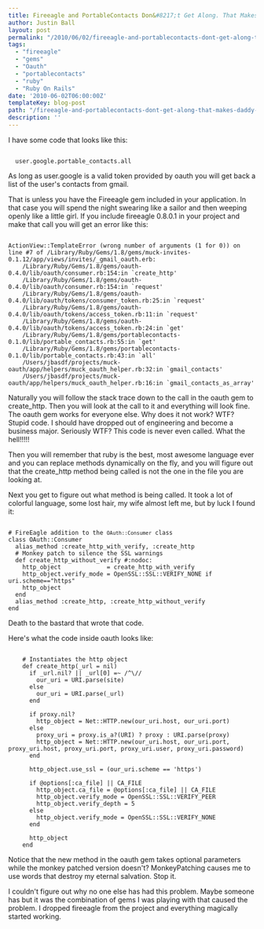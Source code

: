 ```yaml
---
title: Fireeagle and PortableContacts Don&#8217;t Get Along. That Makes Daddy Mad.
author: Justin Ball
layout: post
permalink: "/2010/06/02/fireeagle-and-portablecontacts-dont-get-along-that-makes-daddy-mad/"
tags:
  - "fireeagle"
  - "gems"
  - "Oauth"
  - "portablecontacts"
  - "ruby"
  - "Ruby On Rails"
date: '2010-06-02T06:00:00Z'
templateKey: blog-post
path: "/fireeagle-and-portablecontacts-dont-get-along-that-makes-daddy-mad"
description: ''
---
```


I have some code that looks like this:
<pre><code class="ruby">
  user.google.portable_contacts.all
</pre></code>
As long as user.google is a valid token provided by oauth you will get back a list of the user's contacts from gmail.

That is unless you have the Fireeagle gem included in your application. In that case you will spend the night swearing like a sailor and then weeping openly like a little girl. If you include fireeagle 0.8.0.1 in your project and make that call you will get an error like this:

<pre><code class="ruby">
ActionView::TemplateError (wrong number of arguments (1 for 0)) on line #7 of /Library/Ruby/Gems/1.8/gems/muck-invites-0.1.12/app/views/invites/_gmail_oauth.erb:
    /Library/Ruby/Gems/1.8/gems/oauth-0.4.0/lib/oauth/consumer.rb:154:in `create_http'
    /Library/Ruby/Gems/1.8/gems/oauth-0.4.0/lib/oauth/consumer.rb:154:in `request'
    /Library/Ruby/Gems/1.8/gems/oauth-0.4.0/lib/oauth/tokens/consumer_token.rb:25:in `request'
    /Library/Ruby/Gems/1.8/gems/oauth-0.4.0/lib/oauth/tokens/access_token.rb:11:in `request'
    /Library/Ruby/Gems/1.8/gems/oauth-0.4.0/lib/oauth/tokens/access_token.rb:24:in `get'
    /Library/Ruby/Gems/1.8/gems/portablecontacts-0.1.0/lib/portable_contacts.rb:55:in `get'
    /Library/Ruby/Gems/1.8/gems/portablecontacts-0.1.0/lib/portable_contacts.rb:43:in `all'
    /Users/jbasdf/projects/muck-oauth/app/helpers/muck_oauth_helper.rb:32:in `gmail_contacts'
    /Users/jbasdf/projects/muck-oauth/app/helpers/muck_oauth_helper.rb:16:in `gmail_contacts_as_array'
</pre></code>

Naturally you will follow the stack trace down to the call in the oauth gem to create_http. Then you will look at the call to it and everything will look fine. The oauth gem works for everyone else. Why does it not work? WTF? Stupid code. I should have dropped out of engineering and become a business major. Seriously WTF? This code is never even called. What the hell!!!!!

Then you will remember that ruby is the best, most awesome language ever and you can replace methods dynamically on the fly, and  you will figure out that the create_http method being called is not the one in the file you are looking at.

Next you get to figure out what method is being called. It took a lot of colorful language, some lost hair, my wife almost left me, but by luck I found it:

<pre><code class="ruby">
# FireEagle addition to the <code>OAuth::Consumer</code> class
class OAuth::Consumer
  alias_method :create_http_with_verify, :create_http
  # Monkey patch to silence the SSL warnings
  def create_http_without_verify #:nodoc:
    http_object             = create_http_with_verify
    http_object.verify_mode = OpenSSL::SSL::VERIFY_NONE if uri.scheme=="https"
    http_object
  end
  alias_method :create_http, :create_http_without_verify
end
</pre></code>

Death to the bastard that wrote that code.

Here's what the code inside oauth looks like:

<pre><code class="ruby">
    # Instantiates the http object
    def create_http(_url = nil)
      if _url.nil? || _url[0] =~ /^\//
        our_uri = URI.parse(site)
      else
        our_uri = URI.parse(_url)
      end

      if proxy.nil?
        http_object = Net::HTTP.new(our_uri.host, our_uri.port)
      else
        proxy_uri = proxy.is_a?(URI) ? proxy : URI.parse(proxy)
        http_object = Net::HTTP.new(our_uri.host, our_uri.port, proxy_uri.host, proxy_uri.port, proxy_uri.user, proxy_uri.password)
      end

      http_object.use_ssl = (our_uri.scheme == 'https')

      if @options[:ca_file] || CA_FILE
        http_object.ca_file = @options[:ca_file] || CA_FILE
        http_object.verify_mode = OpenSSL::SSL::VERIFY_PEER
        http_object.verify_depth = 5
      else
        http_object.verify_mode = OpenSSL::SSL::VERIFY_NONE
      end

      http_object
    end
</pre></code>

Notice that the new method in the oauth gem takes optional parameters while the monkey patched version doesn't? MonkeyPatching causes me to use words that destroy my eternal salvation. Stop it.

I couldn't figure out why no one else has had this problem. Maybe someone has but it was the combination of gems I was playing with that caused the problem. I dropped fireeagle from the project and everything magically started working.


